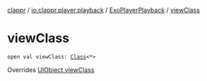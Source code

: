 [clappr](../../index.md) / [io.clappr.player.playback](../index.md) / [ExoPlayerPlayback](index.md) / [viewClass](.)

# viewClass

`open val viewClass: `[`Class`](https://developer.android.com/reference/java/lang/Class.html)`<*>`

Overrides [UIObject.viewClass](../../io.clappr.player.base/-u-i-object/view-class.md)

